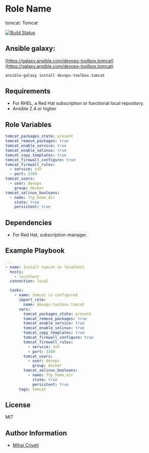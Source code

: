 Role Name
=========

tomcat: Tomcat

[![Build Status](https://travis-ci.org/cmihai-ansible/tomcat.svg?branch=master)](https://travis-ci.org/cmihai-ansible/tomcat)

Ansible galaxy:
---------------

[https://galaxy.ansible.com/devops-toolbox.tomcat](https://galaxy.ansible.com/devops-toolbox.tomcat)

```bash
ansible-galaxy install devops-toolbox.tomcat
```

Requirements
------------

- For RHEL, a Red Hat subscription or functional local repository.
- Ansible 2.4 or higher

Role Variables
--------------

```yaml
tomcat_packages_state: present
tomcat_remove_packages: true
tomcat_enable_service: true
tomcat_enable_selinux: true
tomcat_copy_templates: true
tomcat_firewall_configure: true
tomcat_firewall_rules:
  - service: ssh
  - port: 3389
tomcat_users:
  - user: devops
    group: docker
tomcat_selinux_booleans:
  - name: ftp_home_dir
    state: true
    persistent: true
```

Dependencies
------------

- For Red Hat, subscription-manager.

Example Playbook
----------------

```yaml
---
- name: Install tomcat on localhost
  hosts:
    - localhost
  connection: local

  tasks:
    - name: tomcat is configured
      import_role:
        name: devops-toolbox.tomcat
      vars:
        tomcat_packages_state: present
        tomcat_remove_packages: true
        tomcat_enable_service: true
        tomcat_enable_selinux: true
        tomcat_copy_templates: true
        tomcat_firewall_configure: true
        tomcat_firewall_rules:
          - service: ssh
          - port: 3389
        tomcat_users:
          - user: devops
            group: docker
        tomcat_selinux_booleans:
          - name: ftp_home_dir
            state: true
            persistent: true
      tags: tomcat
```

License
-------

MIT

Author Information
------------------

- [Mihai Criveti](https://www.linkedin.com/in/devops-toolbox.)
